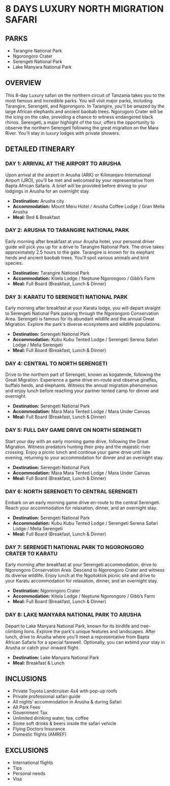 # 8 DAYS LUXURY NORTH MIGRATION SAFARI

## PARKS

- Tarangire National Park
- Ngorongoro Crater
- Serengeti National Park
- Lake Manyara National Park

## OVERVIEW

This 8-day Luxury safari on the northern circuit of Tanzania takes you to the most famous and incredible parks. You will visit major parks, including Tarangire, Serengeti, and Ngorongoro. In Tarangire, you'll be amazed by the large African elephants and ancient baobab trees. Ngorogoro Crater will be the icing on the cake, providing a chance to witness endangered black rhinos. Serengeti, a major highlight of the tour, offers the opportunity to observe the northern Serengeti following the great migration on the Mara River. You'll stay in luxury lodges with private showers.

## DETAILED ITINERARY

### DAY 1: ARRIVAL AT THE AIRPORT TO ARUSHA

Upon arrival at the airport in Arusha (ARK) or Kilimanjaro International Airport (JRO), you'll be met and welcomed by your representative from Bapta African Safaris. A brief will be provided before driving to your lodgings in Arusha for an overnight stay.

- **Destination:** Arusha city
- **Accommodation:** Mount Meru Hotel / Arusha Coffee Lodge / Gran Melia Arusha
- **Meal:** Bed & Breakfast

### DAY 2: ARUSHA TO TARANGIRE NATIONAL PARK

Early morning after breakfast at your Arusha hotel, your personal driver guide will pick you up for a drive to Tarangire National Park. The drive takes approximately 2.5 hours to the gate. Tarangire is known for its elephant herds and ancient baobab trees. You'll spot various animals and bird species.

- **Destination:** Tarangire National Park
- **Accommodation:** Kitela Lodge / Neptune Ngorongoro / Gibb’s Farm
- **Meal:** Full Board (Breakfast, Lunch & Dinner)

### DAY 3: KARATU TO SERENGETI NATIONAL PARK

Early morning after breakfast at your Karatu lodge, you will depart straight to Serengeti National Park passing through the Ngorongoro Conservation Area. Serengeti is famous for its abundant wildlife and the annual Great Migration. Explore the park's diverse ecosystems and wildlife populations.

- **Destination:** Serengeti National Park
- **Accommodation:** Kubu Kubu Tented Lodge / Serengeti Serena Safari Lodge / Melia Serengeti
- **Meal:** Full Board (Breakfast, Lunch & Dinner)

### DAY 4: CENTRAL TO NORTH SERENGETI

Drive to the northern part of Serengeti, known as kogatende, following the Great Migration. Experience a game drive en-route and observe giraffes, buffalo herds, and elephants. Witness the annual migration phenomenon and enjoy lunch before reaching your partner tented camp for dinner and overnight.

- **Destination:** Serengeti National Park
- **Accommodation:** Mara Mara Tented Lodge / Mara Under Canvas
- **Meal:** Full Board (Breakfast, Lunch & Dinner)

### DAY 5: FULL DAY GAME DRIVE ON NORTH SERENGETI

Start your day with an early morning game drive, following the Great Migration. Witness predators hunting their prey and the majestic river crossing. Enjoy a picnic lunch and continue your game drive until late evening, returning to your accommodation for dinner and an overnight stay.

- **Destination:** Serengeti National Park
- **Accommodation:** Mara Mara Tented Lodge / Mara Under Canvas
- **Meal:** Full Board (Breakfast, Lunch & Dinner)

### DAY 6: NORTH SERENGETI TO CENTRAL SERENGETI

Embark on an early morning game drive en-route to the central Serengeti. Reach your accommodation for relaxation, dinner, and an overnight stay.

- **Destination:** Serengeti National Park
- **Accommodation:** Kubu Kubu Tented Lodge / Serengeti Serena Safari Lodge / Melia Serengeti
- **Meal:** Full Board (Breakfast, Lunch & Dinner)

### DAY 7: SERENGETI NATIONAL PARK TO NGORONGORO CRATER TO KARATU

Early morning after breakfast at your Serengeti accommodation, drive to Ngorongoro Conservation Area. Descend to Ngorongoro Crater and witness its diverse wildlife. Enjoy lunch at the Ngoitoktok picnic site and drive to your Karatu accommodation for relaxation, dinner, and an overnight stay.

- **Destination:** Ngorongoro Crater
- **Accommodation:** Kitela Lodge / Neptune Ngorongoro / Gibb’s Farm
- **Meal:** Full Board (Breakfast, Lunch & Dinner)

### DAY 8: LAKE MANYARA NATIONAL PARK TO ARUSHA

Depart to Lake Manyara National Park, known for its birdlife and tree-climbing lions. Explore the park's unique features and landscapes. After lunch, drive to Arusha where you'll meet a representative from Bapta African Safaris for a special farewell. Optionally, you can extend your stay in Arusha or catch your onward flight.

- **Destination:** Lake Manyara National Park
- **Meal:** Breakfast & Lunch

## INCLUSIONS

- Private Toyota Landcruiser 4x4 with pop-up roofs
- Private professional safari guide
- All nights’ accommodation in Arusha & during Safari
- All Park Fees
- Government Tax
- Unlimited drinking water, tea, coffee
- Some soft drinks & beers inside the safari vehicle
- Flying Doctors Insurance
- Domestic flights (AMREF)

## EXCLUSIONS

- International flights
- Tips
- Personal needs
- Visa
